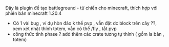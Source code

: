 Đây là plugin để tạo battleground - tử chiến cho minecraft, thích hợp 
với phiên bản minecraft 1.20.4
- Có 1 vài bug , ví dụ hòn đảo k thể pvp , vẫn đặt dc block trên cây ??, xem xét nhặt thính totem, vẫn có thể /fly , tắt pvp 
-  công thức tính phase ? add thêm các crate tương tự thính ( gồm la bàn , totem) 
